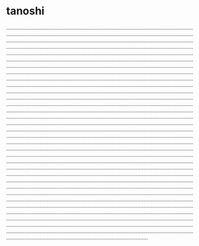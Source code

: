 # tanoshi

..........................................................................................................................................................................................................................................................................................................................................................................................................................................................................................................................................................................................................................................................................................................................................................................................................................................................................................................................................................................................................................................................................................................................................................................................................................................................................................................................................................................................................................................................................................................................................................................................................................................................................................................................................................................................................................................................................................................................................................................................................................................................................................................................................................................................................................................................................................................................................................................................................................................................................................................................................................................................................................................................................................................................................................................................................................................................................................................................................................................................................................................................................................................................................................................................................................................................................................................................................................................................................................................................................................................................................................................................................................................................................................................................................................................................................................................................................................................................................................................................................................................................................................................................................................................................................................................................................................................................................................